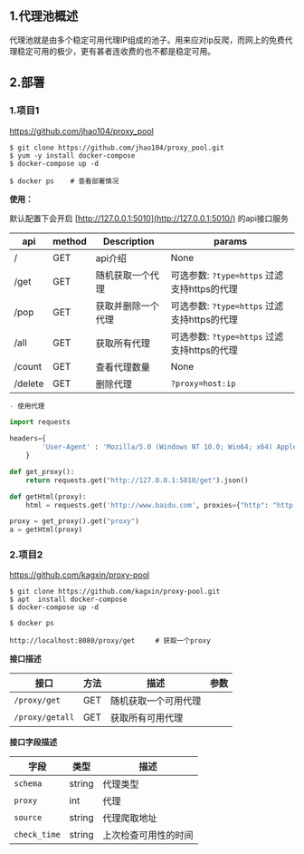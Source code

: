 ## 1.代理池概述

代理池就是由多个稳定可用代理IP组成的池子。用来应对ip反爬，而网上的免费代理稳定可用的极少，更有甚者连收费的也不都是稳定可用。



## 2.部署

### 1.项目1

https://github.com/jhao104/proxy_pool

```shell
$ git clone https://github.com/jhao104/proxy_pool.git
$ yum -y install docker-compose
$ docker-compose up -d

$ docker ps    # 查看部署情况
```

**使用：**

默认配置下会开启 [http://127.0.0.1:5010](http://127.0.0.1:5010/) 的api接口服务

| api     | method | Description        | params                                      |
| ------- | ------ | ------------------ | ------------------------------------------- |
| /       | GET    | api介绍            | None                                        |
| /get    | GET    | 随机获取一个代理   | 可选参数: `?type=https` 过滤支持https的代理 |
| /pop    | GET    | 获取并删除一个代理 | 可选参数: `?type=https` 过滤支持https的代理 |
| /all    | GET    | 获取所有代理       | 可选参数: `?type=https` 过滤支持https的代理 |
| /count  | GET    | 查看代理数量       | None                                        |
| /delete | GET    | 删除代理           | `?proxy=host:ip`                            |



```python
- 使用代理

import requests

headers={
        'User-Agent' : 'Mozilla/5.0 (Windows NT 10.0; Win64; x64) AppleWebKit/537.36 (KHTML, like Gecko) Chrome/108.0.0.0 Safari/537.36'
    }

def get_proxy():
    return requests.get("http://127.0.0.1:5010/get").json()

def getHtml(proxy):
    html = requests.get('http://www.baidu.com', proxies={"http": "http://{}".format(proxy)}, headers=headers)

proxy = get_proxy().get("proxy")
a = getHtml(proxy)
```



### 2.项目2

https://github.com/kagxin/proxy-pool

```shell
$ git clone https://github.com/kagxin/proxy-pool.git
$ apt  install docker-compose
$ docker-compose up -d

$ docker ps
```

```shell
http://localhost:8080/proxy/get     # 获取一个proxy
```

**接口描述**

| 接口            | 方法 | 描述                 | 参数 |
| --------------- | ---- | -------------------- | ---- |
| `/proxy/get`    | GET  | 随机获取一个可用代理 |      |
| `/proxy/getall` | GET  | 获取所有可用代理     |      |



**接口字段描述**

| 字段         | 类型   | 描述                 |
| ------------ | ------ | -------------------- |
| `schema`     | string | 代理类型             |
| `proxy`      | int    | 代理                 |
| `source`     | string | 代理爬取地址         |
| `check_time` | string | 上次检查可用性的时间 |